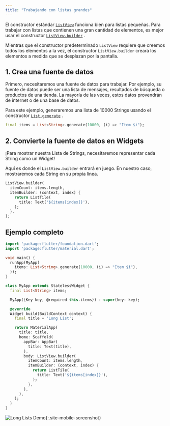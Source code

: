 ```yaml
---
title: "Trabajando con listas grandes"
---
```


El constructor estándar [`ListView`](https://docs.flutter.io/flutter/widgets/ListView-class.html) 
funciona bien para listas pequeñas. Para trabajar con listas que contienen una gran cantidad de 
elementos, es mejor usar el constructor 
[`ListView.builder`](https://docs.flutter.io/flutter/widgets/ListView/ListView.builder.html) .

Mientras que el constructor predeterminado `ListView` requiere que creemos todos los 
elementos a la vez, el constructor `ListView.builder` creará los elementos a medida 
que se desplazan por la pantalla.

## 1. Crea una fuente de datos

Primero, necesitaremos una fuente de datos para trabajar. Por ejemplo, su fuente de datos puede 
ser una lista de mensajes, resultados de búsqueda o productos de una tienda. 
La mayoría de las veces, estos datos provendrán de internet o de una base de datos. 

Para este ejemplo, generaremos una lista de 10000 Strings usando el 
constructor 
[`List.generate`](https://docs.flutter.io/flutter/dart-core/List/List.generate.html) .

<!-- skip -->
```dart
final items = List<String>.generate(10000, (i) => "Item $i");
```

## 2. Convierte la fuente de datos en Widgets

¡Para mostrar nuestra Lista de Strings, necesitaremos representar cada String 
como un Widget!

Aquí es donde el `ListView.builder` entrará en juego. En nuestro caso, mostraremos cada 
 String en su propia línea. 

<!-- skip -->
```dart
ListView.builder(
  itemCount: items.length,
  itemBuilder: (context, index) {
    return ListTile(
      title: Text('${items[index]}'),
    );
  },
);
```

## Ejemplo completo

```dart
import 'package:flutter/foundation.dart';
import 'package:flutter/material.dart';

void main() {
  runApp(MyApp(
    items: List<String>.generate(10000, (i) => "Item $i"),
  ));
}

class MyApp extends StatelessWidget {
  final List<String> items;

  MyApp({Key key, @required this.items}) : super(key: key);

  @override
  Widget build(BuildContext context) {
    final title = 'Long List';

    return MaterialApp(
      title: title,
      home: Scaffold(
        appBar: AppBar(
          title: Text(title),
        ),
        body: ListView.builder(
          itemCount: items.length,
          itemBuilder: (context, index) {
            return ListTile(
              title: Text('${items[index]}'),
            );
          },
        ),
      ),
    );
  }
}
```

![Long Lists Demo](/images/cookbook/long-lists.gif){:.site-mobile-screenshot}
